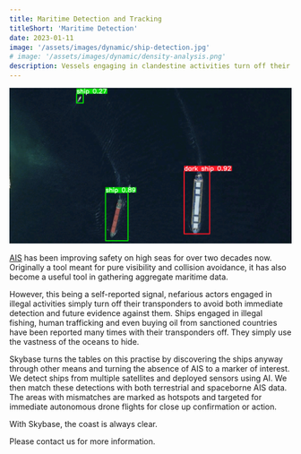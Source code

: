 ```yaml
---
title: Maritime Detection and Tracking
titleShort: 'Maritime Detection'
date: 2023-01-11
image: '/assets/images/dynamic/ship-detection.jpg'
# image: '/assets/images/dynamic/density-analysis.png'
description: Vessels engaging in clandestine activities turn off their transponders to hide from authorities. Skybase can see them nonetheless, thanks to a novel combination of satellite, drone and IoT device data.
---
```


![Photo of Asset Tracking](/assets/images/dynamic/ship-detection-large.jpg)

[AIS](https://en.wikipedia.org/wiki/Automatic_identification_system) has been improving safety on high seas for over two decades now. Originally a tool meant for pure visibility and collision avoidance, it has also become a useful tool in gathering aggregate maritime data.

However, this being a self-reported signal, nefarious actors engaged in illegal activities simply turn off their transponders to avoid both immediate detection and future evidence against them. Ships engaged in illegal fishing, human trafficking and even buying oil from sanctioned countries have been reported many times with their transponders off. They simply use the vastness of the oceans to hide.

Skybase turns the tables on this practise by discovering the ships anyway through other means and turning the absence of AIS to a marker of interest. We detect ships from multiple satellites and deployed sensors using AI. We then match these detections with both terrestrial and spaceborne AIS data. The areas with mismatches are marked as hotspots and targeted for immediate autonomous drone flights for close up confirmation or action.

With Skybase, the coast is always clear.

Please contact us for more information.
